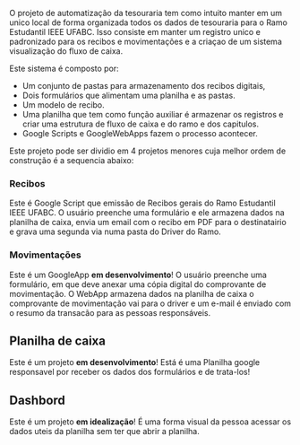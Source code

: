 O projeto de automatização da tesouraria tem como intuito manter em um unico local de forma organizada todos os dados de tesouraria para o Ramo Estudantil IEEE UFABC. 
Isso consiste em manter um registro unico e padronizado para os recibos e movimentações e a criaçao de um sistema visualização do fluxo de caixa.

Este sistema é composto por:

* Um conjunto de pastas para armazenamento dos recibos digitais, 
* Dois formulários que alimentam uma planilha e as pastas.
* Um modelo de recibo.
* Uma planilha que tem como função auxiliar é armazenar os registros e criar uma estrutura de fluxo de caixa e do ramo e dos capitulos. 
* Google Scripts e GoogleWebApps fazem o processo acontecer.

Este projeto pode ser dividio em 4 projetos menores cuja melhor ordem de construção é a sequencia abaixo: 

### Recibos 
Este é Google Script que emissão de Recibos gerais do Ramo Estudantil IEEE UFABC.
O usuário preenche uma formulário e ele armazena dados na planilha de caixa, envia um email com o recibo em PDF para o destinatairio e grava uma segunda via numa pasta do Driver do Ramo. 

### Movimentações
Este é um GoogleApp **em desenvolvimento**!
O usuário preenche uma formulário, em que deve anexar uma cópia digital do comprovante de movimentação. O WebApp armazena dados na planilha de caixa o comprovante de movimentação vai para o driver e um e-mail é enviado com o resumo da transacão para as pessoas responsáveis. 

## Planilha de caixa
Este é um projeto **em desenvolvimento**!
Está é uma Planilha google responsavel por receber os dados dos formulários e de trata-los!

## Dashbord
Este é um projeto **em idealização**!
É uma forma visual da pessoa acessar os dados uteis da planilha sem ter que abrir a planilha.
